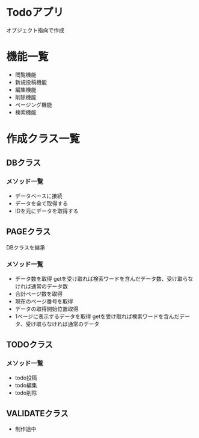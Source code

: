 # Todoアプリ
オブジェクト指向で作成

# 機能一覧
* 閲覧機能
* 新規投稿機能
* 編集機能
* 削除機能
* ページング機能
* 検索機能

#  作成クラス一覧
## DBクラス

### メソッド一覧

*  データベースに接続
*  データを全て取得する
* IDを元にデータを取得する

## PAGEクラス

DBクラスを継承

### メソッド一覧

*  データ数を取得 getを受け取れば検索ワードを含んだデータ数、受け取らなければ通常のデータ数
*  合計ページ数を取得
*  現在のページ番号を取得
*  データの取得開始位置取得
*  1ページに表示するデータを取得 getを受け取れば検索ワードを含んだデータ、受け取らなければ通常のデータ

## TODOクラス

### メソッド一覧

* todo投稿
* todo編集
* todo削除

## VALIDATEクラス
* 制作途中
